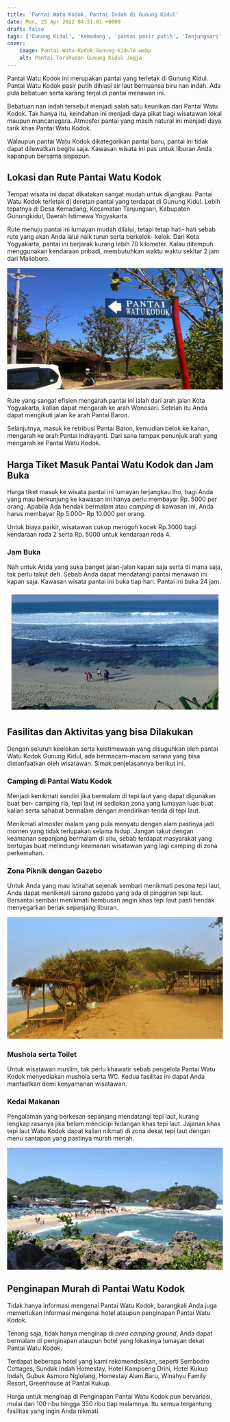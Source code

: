 ```yaml
---
title: 'Pantai Watu Kodok, Pantai Indah di Gunung Kidul'
date: Mon, 25 Apr 2022 04:51:01 +0000
draft: false
tags: ['Gunung Kidul', 'Kemadang', 'pantai pasir putih', 'Tanjungsari', 'Ulasan']
cover:
    image: Pantai-Watu-Kodok-Gunung-Kidul6.webp
    alt: Pantai Torohudan Gunung Kidul Jogja
---
```


Pantai Watu Kodok ini merupakan pantai yang terletak di Gunung Kidul. Pantai Watu Kodok pasir putih dihiasi air laut bernuansa biru nan indah. Ada pula bebatuan serta karang terjal di pantai menawan ini.

Bebatuan nan indah tersebut menjadi salah satu keunikan dari Pantai Watu Kodok. Tak hanya itu, keindahan ini menjadi daya pikat bagi wisatawan lokal maupun mancanegara. Atmosfer pantai yang masih natural ini menjadi daya tarik khas Pantai Watu Kodok.

Walaupun pantai Watu Kodok dikategorikan pantai baru, pantai ini tidak dapat dilewatkan begitu saja. Kawasan wisata ini pas untuk liburan Anda kapanpun bersama siapapun.

Lokasi dan Rute Pantai Watu Kodok
---------------------------------

Tempat wisata ini dapat dikatakan sangat mudah untuk dijangkau. Pantai Watu Kodok terletak di deretan pantai yang terdapat di Gunung Kidul. Lebih tepatnya di Desa Kemadang, Kecamatan Tanjungsari, Kabupaten Gunungkidul, Daerah Istimewa Yogyakarta.

Rute menuju pantai ini lumayan mudah dilalui, tetapi tetap hati- hati sebab rute yang akan Anda lalui naik turun serta berkelok- kelok. Dari Kota Yogyakarta, pantai ini berjarak kurang lebih 70 kilometer. Kalau ditempuh menggunakan kendaraan pribadi, membutuhkan waktu waktu sekitar 2 jam dari Malioboro.

![Pantai Watu Kodok Gunung Kidul6](Pantai-Watu-Kodok-Gunung-Kidul6.webp)

Rute yang sangat efisien mengarah pantai ini ialah dari arah jalan Kota Yogyakarta, kalian dapat mengarah ke arah Wonosari. Setelah itu Anda dapat mengikuti jalan ke arah Pantai Baron.

Selanjutnya, masuk ke retribusi Pantai Baron, kemudian belok ke kanan, mengarah ke arah Pantai Indrayanti. Dari sana tampak penunjuk arah yang mengarah ke Pantai Watu Kodok.

Harga Tiket Masuk Pantai Watu Kodok dan Jam Buka
------------------------------------------------

Harga tiket masuk ke wisata pantai ini lumayan terjangkau lho, bagi Anda yang mau berkunjung ke kawasan ini hanya perlu membayar Rp. 5000 per orang. Apabila Ada hendak bermalam atau _camping_ di kawasan ini, Anda harus membayar Rp 5.000– Rp 10.000 per orang.

Untuk biaya parkir, wisatawan cukup merogoh kocek Rp.3000 bagi kendaraan roda 2 serta Rp. 5000 untuk kendaraan roda 4.

### Jam Buka

Nah untuk Anda yang suka banget jalan-jalan kapan saja serta di mana saja, tak perlu takut deh. Sebab Anda dapat mendatangi pantai menawan ini kapan saja. Kawasan wisata pantai ini buka tiap hari. Pantai ini buka 24 jam.

![Pantai Watu Kodok Gunung Kidul3](Pantai-Watu-Kodok-Gunung-Kidul3.webp)

Fasilitas dan Aktivitas yang bisa Dilakukan
-------------------------------------------

Dengan seluruh keelokan serta keistimewaan yang disuguhkan oleh pantai Watu Kodok Gunung Kidul, ada bermacam-macam sarana yang bisa dimanfaatkan oleh wisatawan. Simak penjelasannya berikut ini.

### Camping di Pantai Watu Kodok

Menjadi kenikmati sendiri jika bermalam di tepi laut yang dapat digunakan buat ber- camping ria, tepi laut ini sediakan zona yang lumayan luas buat kalian serta sahabat bermalam dengan mendirikan tenda di tepi laut.

Menikmati atmosfer malam yang pula menyatu dengan alam pastinya jadi momen yang tidak terlupakan selama hidup. Jangan takut dengan keamanan sepanjang bermalam di situ, sebab terdapat masyarakat yang bertugas buat melindungi keamanan wisatawan yang lagi camping di zona perkemahan.

### Zona Piknik dengan Gazebo

Untuk Anda yang mau istirahat sejenak sembari menikmati pesona tepi laut, Anda dapat menikmati sarana gazebo yang ada di pinggiran tepi laut. Bersantai sembari menikmati hembusan angin khas tepi laut pasti hendak menyegarkan benak sepanjang liburan.

![Pantai Watu Kodok Gunung Kidul0](Pantai-Watu-Kodok-Gunung-Kidul0.webp)

### Mushola serta Toilet

Untuk wisatawan muslim, tak perlu khawatir sebab pengelola Pantai Watu Kodok menyediakan mushola serta WC. Kedua fasilitas ini dapat Anda manfaatkan demi kenyamanan wisatawan.

### Kedai Makanan

Pengalaman yang berkesan sepanjang mendatangi tepi laut, kurang lengkap rasanya jika belum mencicipi hidangan khas tepi laut. Jajanan khas tepi laut Watu Kodok dapat kalian nikmati di zona dekat tepi laut dengan menu santapan yang pastinya murah meriah.

![Pantai Watu Kodok Gunung Kidul1](Pantai-Watu-Kodok-Gunung-Kidul1.webp)

Penginapan Murah di Pantai Watu Kodok
-------------------------------------

Tidak hanya informasi mengenai Pantai Watu Kodok, barangkali Anda juga memerlukan informasi mengenai hotel ataupun penginapan Pantai Watu Kodok.

Tenang saja, tidak hanya menginap di _area camping ground_, Anda dapat bermalam di penginapan ataupun hotel yang lokasinya lumayan dekat Pantai Watu Kodok.

Terdapat beberapa hotel yang kami rekomendasikan, seperti Sembodro Cottages, Sundak Indah Homestay, Hotel Kampoeng Drini, Hotel Kukup Indah, Gubuk Asmoro Nglolang, Homestay Alam Baru, Winahyu Family Resort, Greenhouse at Pantai Kukup.

Harga untuk menginap di Penginapan Pantai Watu Kodok pun bervariasi, mulai dari 100 ribu hingga 350 ribu tiap malamnya. Itu semua tergantung fasilitas yang ingin Anda nikmati.
